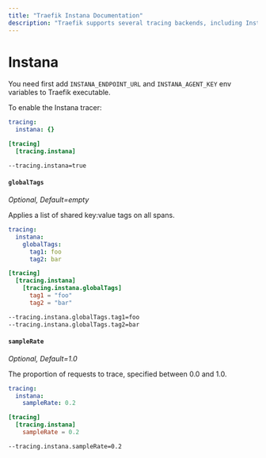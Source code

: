 ```yaml
---
title: "Traefik Instana Documentation"
description: "Traefik supports several tracing backends, including Instana. Learn how to implement it for observability in Traefik Proxy. Read the technical documentation."
---
```


# Instana

You need first add `INSTANA_ENDPOINT_URL` and `INSTANA_AGENT_KEY` env variables to Traefik executable.

To enable the Instana tracer:

```yaml tab="File (YAML)"
tracing:
  instana: {}
```

```toml tab="File (TOML)"
[tracing]
  [tracing.instana]
```

```bash tab="CLI"
--tracing.instana=true
```

#### `globalTags`

_Optional, Default=empty_

Applies a list of shared key:value tags on all spans.

```yaml tab="File (YAML)"
tracing:
  instana:
    globalTags:
      tag1: foo
      tag2: bar
```

```toml tab="File (TOML)"
[tracing]
  [tracing.instana]
    [tracing.instana.globalTags]
      tag1 = "foo"
      tag2 = "bar"
```

```bash tab="CLI"
--tracing.instana.globalTags.tag1=foo
--tracing.instana.globalTags.tag2=bar
```

#### `sampleRate`

_Optional, Default=1.0_

The proportion of requests to trace, specified between 0.0 and 1.0.

```yaml tab="File (YAML)"
tracing:
  instana:
    sampleRate: 0.2
```

```toml tab="File (TOML)"
[tracing]
  [tracing.instana]
    sampleRate = 0.2
```

```bash tab="CLI"
--tracing.instana.sampleRate=0.2
```

